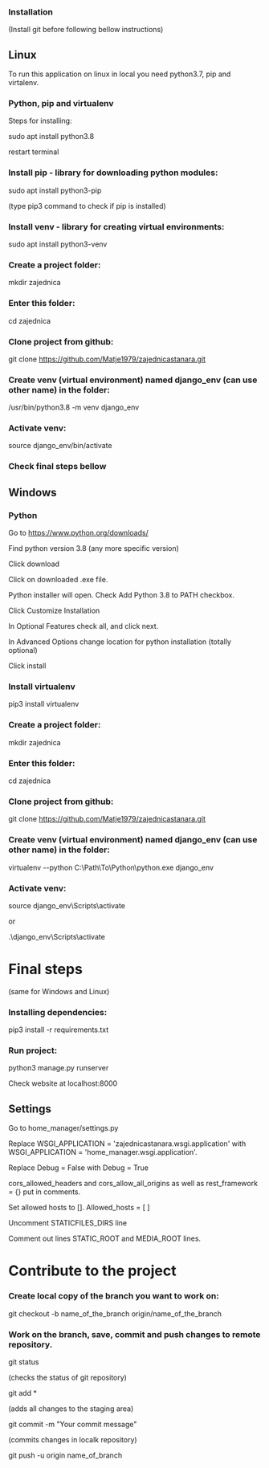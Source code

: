 
### Installation ###

(Install git before following bellow instructions)

## Linux

To run this application on linux in local you need python3.7, pip and virtalenv.

### Python, pip and virtualenv

Steps for installing:

sudo apt install python3.8

restart terminal

### Install pip - library for downloading python modules:

sudo apt install python3-pip

(type pip3 command to check if pip is installed)

### Install venv - library for creating virtual environments:

sudo apt install python3-venv

### Create a project folder:

mkdir zajednica

### Enter this folder:

cd zajednica

### Clone project from github:

git clone https://github.com/Matje1979/zajednicastanara.git

### Create venv (virtual environment) named django_env (can use other name) in the folder:

/usr/bin/python3.8 -m venv django_env

### Activate venv:

source django_env/bin/activate

### Check final steps bellow

## Windows

### Python

Go to https://www.python.org/downloads/

Find python version 3.8 (any more specific version)

Click download

Click on downloaded .exe file.

Python installer will open. Check Add Python 3.8 to PATH checkbox.

Click Customize Installation

In Optional Features check all, and click next.

In Advanced Options change location for python installation (totally optional)

Click install

### Install virtualenv

pip3 install virtualenv

### Create a project folder:

mkdir zajednica

### Enter this folder:

cd zajednica

### Clone project from github:

git clone https://github.com/Matje1979/zajednicastanara.git

### Create venv (virtual environment) named django_env (can use other name) in the folder:

virtualenv --python C:\Path\To\Python\python.exe django_env

### Activate venv:

source django_env\Scripts\activate

or 

.\django_env\Scripts\activate

# Final steps
(same for Windows and Linux)

### Installing dependencies:

pip3 install -r requirements.txt

### Run project:

python3 manage.py runserver

Check website at localhost:8000

## Settings

Go to home_manager/settings.py

Replace WSGI_APPLICATION = 'zajednicastanara.wsgi.application' with WSGI_APPLICATION = 'home_manager.wsgi.application'.

Replace Debug = False with Debug = True

cors_allowed_headers and cors_allow_all_origins as well as rest_framework = {} put in comments.

Set allowed hosts to []. Allowed_hosts = [ ]

Uncomment STATICFILES_DIRS line

Comment out lines STATIC_ROOT and MEDIA_ROOT lines.

# Contribute to the project

### Create local copy of the branch you want to work on:

git checkout -b name_of_the_branch origin/name_of_the_branch

### Work on the branch, save, commit and push changes to remote repository.

git status

(checks the status of git repository)

git add *

(adds all changes to the staging area)

git commit -m "Your commit message"

(commits changes in localk repository)

git push -u origin name_of_branch






















